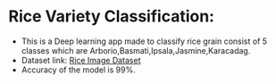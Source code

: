 # Rice Variety Classification:
   - This is a Deep learning app made to classify rice grain consist of 5 classes which are Arborio,Basmati,Ipsala,Jasmine,Karacadag.
   - Dataset link: [Rice Image Dataset](https://www.kaggle.com/datasets/muratkokludataset/rice-image-dataset)
   - Accuracy of the model is 99%.
 
